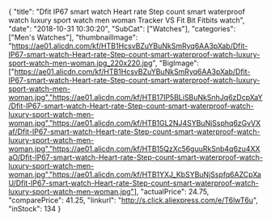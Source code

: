 {
	"title": "Dfit IP67 smart watch Heart rate Step count smart waterproof watch luxury sport watch men woman Tracker VS Fit Bit Fitbits watch",
	"date": "2018-10-31 10:30:20",
	"SubCat": ["Watches"],
	"categories": ["Men's Watches"],
	"thumbnailImage": "https://ae01.alicdn.com/kf/HTB1HcsvBZuYBuNkSmRyq6AA3pXab/Dfit-IP67-smart-watch-Heart-rate-Step-count-smart-waterproof-watch-luxury-sport-watch-men-woman.jpg_220x220.jpg",
	"BigImage": ["https://ae01.alicdn.com/kf/HTB1HcsvBZuYBuNkSmRyq6AA3pXab/Dfit-IP67-smart-watch-Heart-rate-Step-count-smart-waterproof-watch-luxury-sport-watch-men-woman.jpg","https://ae01.alicdn.com/kf/HTB17IP5BLiSBuNkSnhJq6zDcpXaY/Dfit-IP67-smart-watch-Heart-rate-Step-count-smart-waterproof-watch-luxury-sport-watch-men-woman.jpg","https://ae01.alicdn.com/kf/HTB1GL2NJ4SYBuNjSsphq6zGvVXaf/Dfit-IP67-smart-watch-Heart-rate-Step-count-smart-waterproof-watch-luxury-sport-watch-men-woman.jpg","https://ae01.alicdn.com/kf/HTB15QzXc56guuRkSnb4q6zu4XXaO/Dfit-IP67-smart-watch-Heart-rate-Step-count-smart-waterproof-watch-luxury-sport-watch-men-woman.jpg","https://ae01.alicdn.com/kf/HTB1YXJ_KbSYBuNjSspfq6AZCpXaU/Dfit-IP67-smart-watch-Heart-rate-Step-count-smart-waterproof-watch-luxury-sport-watch-men-woman.jpg"],
	"actualPrice": 24.75,
	"comparePrice": 41.25,
	"linkurl": "http://s.click.aliexpress.com/e/T6lwT6u",
	"inStock": 134
}
